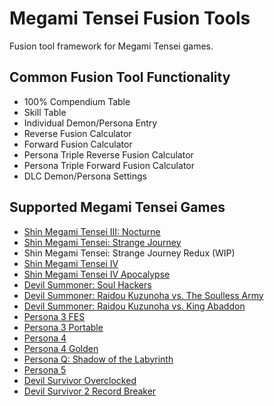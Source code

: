 # Megami Tensei Fusion Tools

Fusion tool framework for Megami Tensei games.

## Common Fusion Tool Functionality

* 100% Compendium Table
* Skill Table
* Individual Demon/Persona Entry
* Reverse Fusion Calculator
* Forward Fusion Calculator
* Persona Triple Reverse Fusion Calculator
* Persona Triple Forward Fusion Calculator
* DLC Demon/Persona Settings

## Supported Megami Tensei Games

* [Shin Megami Tensei III: Nocturne](https://aqiu384.github.io/megaten-fusion-tool/smt3)
* [Shin Megami Tensei: Strange Journey](https://aqiu384.github.io/megaten-fusion-tool/smtsj)
* Shin Megami Tensei: Strange Journey Redux (WIP)
* [Shin Megami Tensei IV](https://aqiu384.github.io/megaten-fusion-tool/smt4)
* [Shin Megami Tensei IV Apocalypse](https://aqiu384.github.io/megaten-fusion-tool/smt4f)
* [Devil Summoner: Soul Hackers](https://aqiu384.github.io/megaten-fusion-tool/dssh)
* [Devil Summoner: Raidou Kuzunoha vs. The Soulless Army](https://aqiu384.github.io/megaten-fusion-tool/krch)
* [Devil Summoner: Raidou Kuzunoha vs. King Abaddon](https://aqiu384.github.io/megaten-fusion-tool/krao)
* [Persona 3 FES](https://aqiu384.github.io/megaten-fusion-tool/p3fes)
* [Persona 3 Portable](https://aqiu384.github.io/megaten-fusion-tool/p3p)
* [Persona 4](https://aqiu384.github.io/megaten-fusion-tool/p4)
* [Persona 4 Golden](https://aqiu384.github.io/megaten-fusion-tool/p4g)
* [Persona Q: Shadow of the Labyrinth](https://aqiu384.github.io/megaten-fusion-tool/pq)
* [Persona 5](https://aqiu384.github.io/megaten-fusion-tool/p5)
* [Devil Survivor Overclocked](https://aqiu384.github.io/megaten-fusion-tool/dso)
* [Devil Survivor 2 Record Breaker](https://aqiu384.github.io/megaten-fusion-tool/ds2br)
